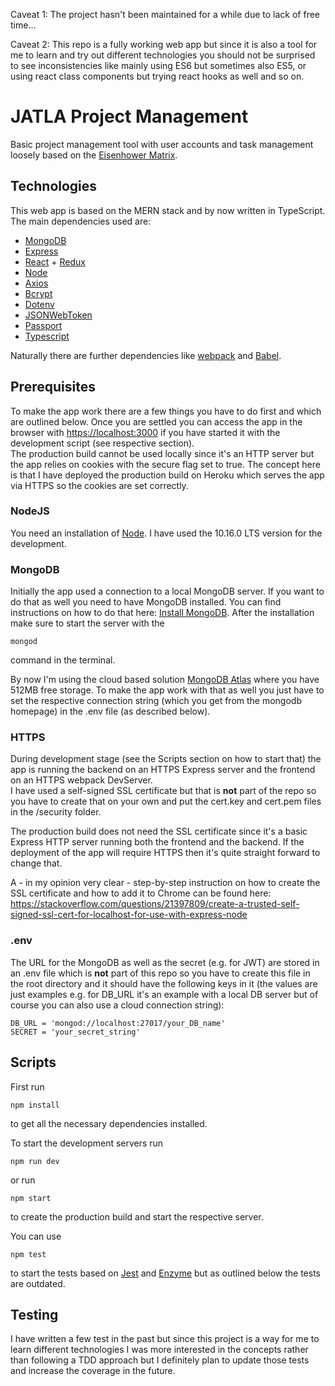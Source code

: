 Caveat 1: The project hasn't been maintained for a while due to lack of free time...

Caveat 2: This repo is a fully working web app but since it is also a tool for me to learn and try out different technologies you should not be surprised to see inconsistencies like mainly using ES6 but sometimes also ES5, or using react class components but trying react hooks as well and so on.


# JATLA Project Management

Basic project management tool with user accounts and task management loosely based on the [Eisenhower Matrix](https://en.wikipedia.org/wiki/Time_management#The_Eisenhower_Method).

## Technologies
This web app is based on the MERN stack and by now written in TypeScript. The main dependencies used are:

* [MongoDB](https://www.mongodb.com/)
* [Express](https://expressjs.com/)
* [React](https://reactjs.org/) + [Redux](https://redux.js.org/)
* [Node](https://nodejs.org/en/)
* [Axios](https://github.com/axios/axios)
* [Bcrypt](https://www.npmjs.com/package/bcryptjs)
* [Dotenv](https://www.npmjs.com/package/dotenv)
* [JSONWebToken](https://jwt.io/)
* [Passport](http://www.passportjs.org/)
* [Typescript](https://www.typescriptlang.org/)

Naturally there are further dependencies like [webpack](https://webpack.js.org/) and [Babel](https://babeljs.io/).

## Prerequisites
To make the app work there are a few things you have to do first and which are outlined below. Once you are settled you can access the app in the browser with <https://localhost:3000> if you have started it with the development script (see respective section).  
The production build cannot be used locally since it's an HTTP server but the app relies on cookies with the secure flag set to true. The concept here is that I have deployed the production build on Heroku which serves the app via HTTPS so the cookies are set correctly.

### NodeJS
You need an installation of [Node](https://nodejs.org/en/). I have used the 10.16.0 LTS version for the development.

### MongoDB
Initially the app used a connection to a local MongoDB server. If you want to do that as well you need to have MongoDB installed. You can find instructions on how to do that here: [Install MongoDB](https://docs.mongodb.com/manual/installation/#mongodb-community-edition-installation-tutorials). After the installation make sure to start the server with the

    mongod

command in the terminal.

By now I'm using the cloud based solution [MongoDB Atlas](https://www.mongodb.com/cloud/atlas) where you have 512MB free storage. To make the app work with that as well you just have to set the respective connection string (which you get from the mongodb homepage) in the .env file (as described below).

### HTTPS
During development stage (see the Scripts section on how to start that) the app is running the backend on an HTTPS Express server and the frontend on an HTTPS webpack DevServer.  
I have used a self-signed SSL certificate but that is **not** part of the repo so you have to create that on your own and put the cert.key and cert.pem files in the /security folder.

The production build does not need the SSL certificate since it's a basic Express HTTP server running both the frontend and the backend. If the deployment of the app will require HTTPS then it's quite straight forward to change that.

A - in my opinion very clear - step-by-step instruction on how to create the SSL certificate and how to add it to Chrome can be found here: <https://stackoverflow.com/questions/21397809/create-a-trusted-self-signed-ssl-cert-for-localhost-for-use-with-express-node>

### .env
The URL for the MongoDB as well as the secret (e.g. for JWT) are stored in an .env file which is **not** part of this repo so you have to create this file in the root directory and it should have the following keys in it (the values are just examples e.g. for DB_URL it's an example with a local DB server but of course you can also use a cloud connection string):
    
    DB_URL = 'mongod://localhost:27017/your_DB_name'
    SECRET = 'your_secret_string'

## Scripts
First run

    npm install

to get all the necessary dependencies installed.

To start the development servers run
   
    npm run dev

or run 

    npm start

to create the production build and start the respective server.

You can use

    npm test

to start the tests based on [Jest](https://jestjs.io/) and [Enzyme](https://airbnb.io/enzyme/) but as outlined below the tests are outdated.

## Testing
I have written a few test in the past but since this project is a way for me to learn different technologies I was more interested in the concepts rather than following a TDD approach but I definitely plan to update those tests and increase the coverage in the future.
